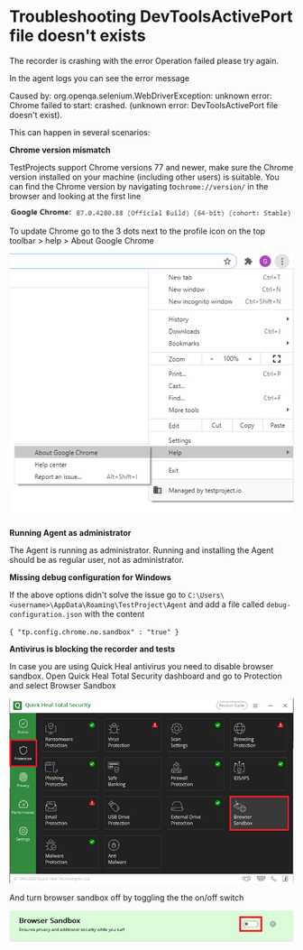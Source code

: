# Troubleshooting DevToolsActivePort file doesn't exists

The recorder is crashing with the error Operation failed please try again.

In the agent logs you can see the error message

Caused by: org.openqa.selenium.WebDriverException: unknown error: Chrome failed to start: crashed. \(unknown error: DevToolsActivePort file doesn't exist\).

This can happen in several scenarios:

**Chrome version mismatch**

TestProjects support Chrome versions 77 and newer, make sure the Chrome version installed on your machine \(including other users\) is suitable. You can find the Chrome version by navigating to`chrome://version/` in the browser and looking at the first line  

![](../.gitbook/assets/image%20%28227%29%20%281%29.png)

To update Chrome go to the 3 dots next to the profile icon on the top toolbar &gt; help &gt; About Google Chrome

![](../.gitbook/assets/image-1-%20%283%29.png)

**Running Agent as administrator**

The Agent is running as administrator. Running and installing the Agent should be as regular user, not as administrator.

**Missing debug configuration for Windows**

If the above options didn't solve the issue go to `C:\Users\<username>\AppData\Roaming\TestProject\Agent` and add a file called `debug-configuration.json` with the content

`{ "tp.config.chrome.no.sandbox" : "true" }`

**Antivirus is blocking the recorder and tests**

In case you are using Quick Heal antivirus you need to disable browser sandbox. Open Quick Heal Total Security dashboard and go to Protection and select Browser Sandbox

![](../.gitbook/assets/capture%20%282%29%20%281%29.png)

And turn browser sandbox off by toggling the the on/off switch

![](../.gitbook/assets/capture1%20%281%29.png)

 



